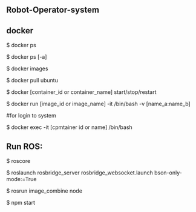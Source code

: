 ## Robot-Operator-system

## docker

$ docker ps

$ docker ps [-a]

$ docker images

$ docker pull ubuntu

$ docker [container_id or container_name] start/stop/restart

$ docker run [image_id or image_name] -it /bin/bash -v [name_a:name_b]

#for login to system

$ docker exec -it [cpmtainer id or name] /bin/bash

## Run ROS:

$ roscore

$ roslaunch rosbridge_server rosbridge_websocket.launch bson-only-mode:=True

$ rosrun image_combine node

$ npm start


